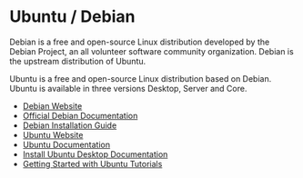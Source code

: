 # Ubuntu / Debian

Debian is a free and open-source Linux distribution developed by the Debian Project, an all volunteer software community organization. Debian is the upstream distribution of Ubuntu.

Ubuntu is a free and open-source Linux distribution based on Debian. Ubuntu is available in three versions Desktop, Server and Core.

- [Debian Website](https://www.debian.org/)
- [Official Debian Documentation](https://www.debian.org/doc/)
- [Debian Installation Guide](https://www.debian.org/releases/stable/installmanual)
- [Ubuntu Website](https://ubuntu.com/)
- [Ubuntu Documentation](https://help.ubuntu.com/)
- [Install Ubuntu Desktop Documentation](https://ubuntu.com/tutorials/install-ubuntu-desktop#1-overview)
- [Getting Started with Ubuntu Tutorials](https://itsfoss.com/getting-started-with-ubuntu/)
